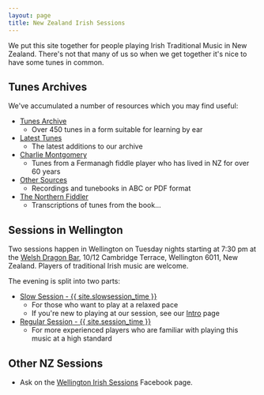 ```yaml
---
layout: page
title: New Zealand Irish Sessions
---
```

We put this site together for people playing Irish Traditional Music in New Zealand. There's not that many of us so when we get together it's nice to have some tunes in common. 

## Tunes Archives

We've accumulated a number of resources which you may find useful:

* <a href="/tunes_archive/">Tunes Archive</a>
  * Over 450 tunes in a form suitable for learning by ear
* <a href="/latest/">Latest Tunes</a>
  * The latest additions to our archive
* <a href="/charlie_montgomery/">Charlie Montgomery</a>
  * Tunes from a Fermanagh fiddle player who has lived in NZ for over 60 years
* <a href="/other_sources/">Other Sources</a>
  * Recordings and tunebooks in ABC or PDF format
* <a href="/northernfiddler">The Northern Fiddler</a>
  * Transcriptions of tunes from the book...

## Sessions in Wellington

Two sessions happen in Wellington on Tuesday nights starting at 7:30 pm at the <a href="/dragon/">Welsh Dragon Bar</a>, 10/12 Cambridge Terrace, Wellington 6011, New Zealand. Players of traditional Irish music are welcome.

The evening is split into two parts:

* <a href="/slowsession/">Slow Session - {{ site.slowsession_time }}</a>
  * For those who want to play at a relaxed pace
  * If you're new to playing at our session, see our <a href="/intro-to-slowsession">Intro</a> page
* <a href="/regularsession/">Regular Session - {{ site.session_time }}</a>
  * For more experienced players who are familiar with playing this music at a high standard

## Other NZ Sessions

* Ask on the <a href="{{ site.facebook_page }}">Wellington Irish Sessions</a> Facebook page.
